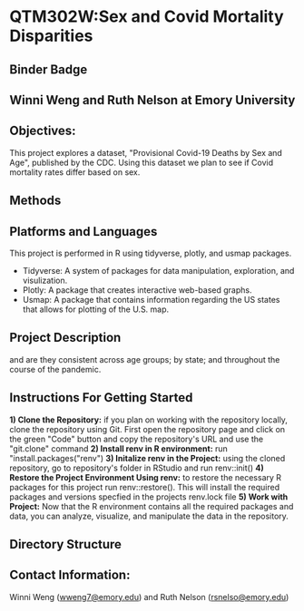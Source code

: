 # QTM302W:Sex and Covid Mortality Disparities
## Binder Badge

## Winni Weng and Ruth Nelson at Emory University

## Objectives:
This project explores a dataset, "Provisional Covid-19 Deaths by Sex and Age", published by the CDC. Using this dataset we plan to see if Covid mortality rates differ based on sex.

## Methods

## Platforms and Languages
This project is performed in R using tidyverse, plotly, and usmap packages. 

- Tidyverse: A system of packages for data manipulation, exploration, and visulization. 
- Plotly: A package that creates interactive web-based graphs. 
- Usmap: A package that contains information regarding the US states that allows for plotting of the U.S. map.

## Project Description
and are they consistent across age groups; by state; and throughout the course of the pandemic. 

## Instructions For Getting Started
**1) Clone the Repository:**  if you plan on working with the repository locally, clone the repository using Git. First open the repository page and click on the green "Code" button and copy the repository's URL and use the "git.clone" command
**2) Install renv in R environment:** run "install.packages("renv")
**3) Initalize renv in the Project:** using the cloned repository, go to repository's folder in RStudio and run renv::init()
**4) Restore the Project Environment Using renv:** to restore the necessary R packages for this project run renv::restore(). This will install the required packages and versions specfied in the projects renv.lock file 
**5) Work with Project:** Now that the R environment contains all the required packages and data, you can analyze, visualize, and manipulate the data in the repository. 

## Directory Structure

## Contact Information: 
Winni Weng (wweng7@emory.edu) and Ruth Nelson (rsnelso@emory.edu)
